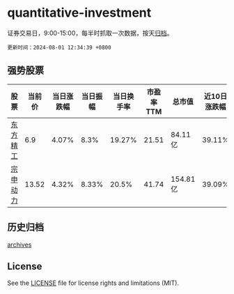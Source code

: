 # quantitative-investment

证券交易日，9:00-15:00，每半时抓取一次数据，按天[归档](archives)。

`更新时间：2024-08-01 12:34:39 +0800`

## 强势股票

|股票|当前价|当日涨跌幅|当日振幅|当日换手率|市盈率TTM|总市值|近10日涨跌幅|
|----|----|----|----|----|----|----|----|
|[东方精工](https://xueqiu.com/S/SZ002611)|6.9|4.07%|8.3%|19.27%|21.51|84.11亿|39.11%|
|[宗申动力](https://xueqiu.com/S/SZ001696)|13.52|4.32%|8.33%|20.5%|41.74|154.81亿|39.09%|

## 历史归档

[archives](archives)

## License

See the [LICENSE](LICENSE) file for license rights and limitations (MIT).
